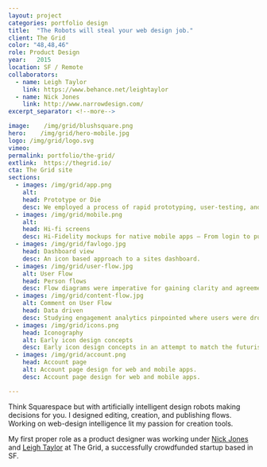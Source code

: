 ```yaml
---
layout: project
categories: portfolio design
title:  "The Robots will steal your web design job."
client: The Grid
color: "48,48,46"
role: Product Design
year:   2015
location: SF / Remote
collaborators:
  - name: Leigh Taylor
    link: https://www.behance.net/leightaylor
  - name: Nick Jones
    link: http://www.narrowdesign.com/
excerpt_separator: <!--more-->

image:    /img/grid/blushsquare.png
hero:    /img/grid/hero-mobile.jpg
logo: /img/grid/logo.svg
vimeo:  
permalink: portfolio/the-grid/
extlink:  https://thegrid.io/
cta: The Grid site
sections:
  - images: /img/grid/app.png
    alt:  
    head: Prototype or Die
    desc: We employed a process of rapid prototyping, user-testing, and iteration with our engineering team. Eventually arriving at a beta UI as unique as the tool itself.
  - images: /img/grid/mobile.png
    alt:
    head: Hi-fi screens
    desc: Hi-Fidelity mockups for native mobile apps — From login to publishing posts.
  - images: /img/grid/favlogo.jpg
    head: Dashboard view
    desc: An icon based approach to a sites dashboard.
  - images: /img/grid/user-flow.jpg
    alt: User Flow
    head: Person flows
    desc: Flow diagrams were imperative for gaining clarity and agreement between the design and engineering teams regarding functionality.
  - images: /img/grid/content-flow.jpg
    alt: Comment on User Flow
    head: Data driven
    desc: Studying engagement analytics pinpointed where users were dropping off, letting us know where to focus our design energy.
  - images: /img/grid/icons.png
    head: Iconography
    alt: Early icon design concepts
    desc: Early icon design concepts in an attempt to match the futurism and delicacy of the app.
  - images: /img/grid/account.png
    head: Account page
    alt: Account page design for web and mobile apps.
    desc: Account page design for web and mobile apps.

---
```


Think Squarespace but with artificially intelligent design robots making decisions for you. I designed editing, creation, and publishing flows. Working on web-design intelligence lit my passion for creation tools.

<!--more-->

My first proper role as a product designer was working under [Nick Jones](https://www.narrowdesign.com/) and [Leigh Taylor](https://www.behance.net/thisislat) at The Grid, a successfully crowdfunded startup based in SF.
